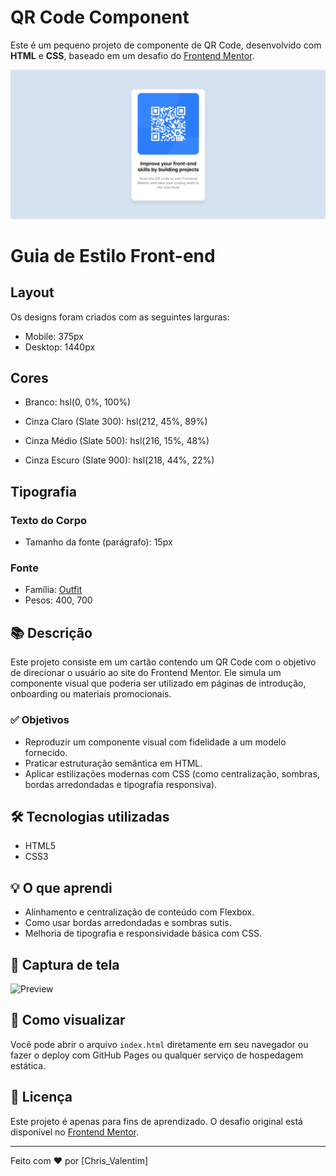 # QR Code Component

Este é um pequeno projeto de componente de QR Code, desenvolvido com **HTML** e **CSS**, baseado em um desafio do [Frontend Mentor](https://www.frontendmentor.io/).

![Screenshot do Projeto](img/projetoFinalizado.png)

# Guia de Estilo Front-end

## Layout

Os designs foram criados com as seguintes larguras:

- Mobile: 375px
- Desktop: 1440px

## Cores

- Branco: hsl(0, 0%, 100%)

- Cinza Claro (Slate 300): hsl(212, 45%, 89%)
- Cinza Médio (Slate 500): hsl(216, 15%, 48%)
- Cinza Escuro (Slate 900): hsl(218, 44%, 22%)

## Tipografia

### Texto do Corpo

- Tamanho da fonte (parágrafo): 15px

### Fonte

- Família: [Outfit](https://fonts.google.com/specimen/Outfit)
- Pesos: 400, 700


## 📚 Descrição

Este projeto consiste em um cartão contendo um QR Code com o objetivo de direcionar o usuário ao site do Frontend Mentor. Ele simula um componente visual que poderia ser utilizado em páginas de introdução, onboarding ou materiais promocionais.

### ✅ Objetivos

- Reproduzir um componente visual com fidelidade a um modelo fornecido.
- Praticar estruturação semântica em HTML.
- Aplicar estilizações modernas com CSS (como centralização, sombras, bordas arredondadas e tipografia responsiva).

## 🛠 Tecnologias utilizadas

- HTML5
- CSS3

## 💡 O que aprendi

- Alinhamento e centralização de conteúdo com Flexbox.
- Como usar bordas arredondadas e sombras sutis.
- Melhoria de tipografia e responsividade básica com CSS.

## 📸 Captura de tela

![Preview](./c5d94819-01aa-450b-9531-39cf0e726116.png)

## 🚀 Como visualizar

Você pode abrir o arquivo `index.html` diretamente em seu navegador ou fazer o deploy com GitHub Pages ou qualquer serviço de hospedagem estática.

## 📝 Licença

Este projeto é apenas para fins de aprendizado. O desafio original está disponível no [Frontend Mentor](https://www.frontendmentor.io/).

---

Feito com ❤️ por [Chris_Valentim]

